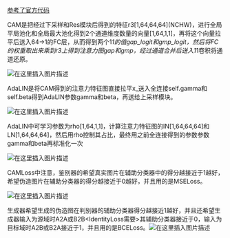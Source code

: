 
[参考了官方代码](https://github.com/znxlwm/UGATIT-pytorch)

CAM是把经过下采样和Res模块后得到的特征r3[1,64,64,64]\(NCHW)，进行全局平局池化和全局最大池化得到2个通道维度数量的向量[1,64,1,1]，再将这个向量拉平后送入64->1的FC层，从而得到两个1*1的值gap_logit和gmp_logit，然后将FC的权重取出来乘到r3上得到注意力图gap和gmp，经过通道合并后送入1*1卷积将通道还原。

![在这里插入图片描述](https://img-blog.csdnimg.cn/ea4364e0794f44e390d7f28b73493fe4.png?x-oss-process=image/watermark,type_d3F5LXplbmhlaQ,shadow_50,text_Q1NETiBAaWlpaWlpaW1w,size_20,color_FFFFFF,t_70,g_se,x_16)

AdaLIN是将CAM得到的注意力特征图直接拉平x_送入全连接self.gamma和self.beta得到AdaLIN参数gamma和beta，再送给上采样模块。

![在这里插入图片描述](https://img-blog.csdnimg.cn/86dd306fc1cd4eb4a40288cc0881c994.png?x-oss-process=image/watermark,type_d3F5LXplbmhlaQ,shadow_50,text_Q1NETiBAaWlpaWlpaW1w,size_20,color_FFFFFF,t_70,g_se,x_16)

AdaLIN中可学习参数为rho[1,64,1,1]，计算注意力特征图的IN[1,64,64,64]和LN[1,64,64,64]，然后用rho控制其占比，最终用之前全连接得到的参数参数gamma和beta再标准化一次

![在这里插入图片描述](https://img-blog.csdnimg.cn/d849828897164f53b72485f80ef37c13.png?x-oss-process=image/watermark,type_d3F5LXplbmhlaQ,shadow_50,text_Q1NETiBAaWlpaWlpaW1w,size_20,color_FFFFFF,t_70,g_se,x_16)

CAMLoss中注意，鉴别器的希望真实图片在辅助分类器中的得分越接近于1越好，希望伪造图片在辅助分类器的得分越接近于0越好，并且用的是MSELoss。

![在这里插入图片描述](https://img-blog.csdnimg.cn/a819b3b219b3418db1a1879afd92acde.png?x-oss-process=image/watermark,type_d3F5LXplbmhlaQ,shadow_50,text_Q1NETiBAaWlpaWlpaW1w,size_20,color_FFFFFF,t_70,g_se,x_16)

生成器希望生成的伪造图在判别器的辅助分类器得分越接近1越好，并且还希望生成器输入为源域时A2A或B2B\<IdentityLoss需要>其辅助分类器接近于0，输入为目标域时A2B或B2A接近于1，并且用的是BCELoss。![在这里插入图片描述](https://img-blog.csdnimg.cn/f29701f4c0ec41efab948196b7d05f48.png?x-oss-process=image/watermark,type_d3F5LXplbmhlaQ,shadow_50,text_Q1NETiBAaWlpaWlpaW1w,size_20,color_FFFFFF,t_70,g_se,x_16)

